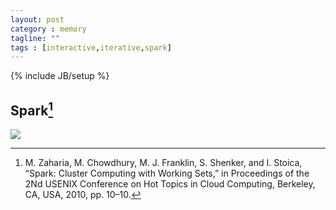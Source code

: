 ```yaml
---
layout: post
category : memory
tagline: ""
tags : [interactive,iterative,spark]
---
```

{% include JB/setup %}

## Spark[^spark]

![](/reading/images/20140307spark.png)

[^spark]: M. Zaharia, M. Chowdhury, M. J. Franklin, S. Shenker, and I. Stoica, “Spark: Cluster Computing with Working Sets,” in Proceedings of the 2Nd USENIX Conference on Hot Topics in Cloud Computing, Berkeley, CA, USA, 2010, pp. 10–10.
